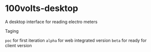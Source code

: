 # 100volts-desktop

A desktop interface for reading electro meters

Taging

`poc` for first iteration
`alpha` for web integrated version
`beta` for ready for client version
